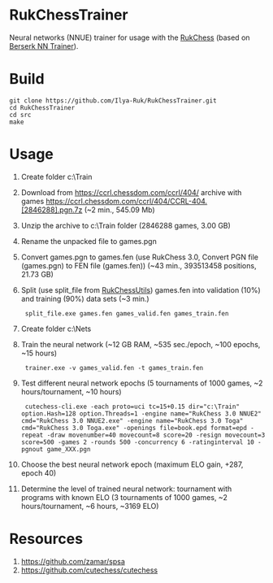 # RukChessTrainer
Neural networks (NNUE) trainer for usage with the [RukChess](https://github.com/Ilya-Ruk/RukChess) (based on [Berserk NN Trainer](https://github.com/jhonnold/berserk-trainer)).

# Build
    git clone https://github.com/Ilya-Ruk/RukChessTrainer.git
    cd RukChessTrainer
    cd src
    make

# Usage
1. Create folder c:\Train
2. Download from https://ccrl.chessdom.com/ccrl/404/ archive with games https://ccrl.chessdom.com/ccrl/404/CCRL-404.[2846288].pgn.7z (~2 min., 545.09 Mb)
3. Unzip the archive to c:\Train folder (2846288 games, 3.00 GB)
4. Rename the unpacked file to games.pgn
5. Convert games.pgn to games.fen (use RukChess 3.0, Convert PGN file (games.pgn) to FEN file (games.fen)) (~43 min., 393513458 positions, 21.73 GB)
6. Split (use split_file from [RukChessUtils](https://github.com/Ilya-Ruk/RukChessUtils)) games.fen into validation (10%) and training (90%) data sets (~3 min.)

        split_file.exe games.fen games_valid.fen games_train.fen

7. Create folder c:\Nets
8. Train the neural network (~12 GB RAM, ~535 sec./epoch, ~100 epochs, ~15 hours)

        trainer.exe -v games_valid.fen -t games_train.fen

9. Test different neural network epochs (5 tournaments of 1000 games, ~2 hours/tournament, ~10 hours)

        cutechess-cli.exe -each proto=uci tc=15+0.15 dir="c:\Train" option.Hash=128 option.Threads=1 -engine name="RukChess 3.0 NNUE2" cmd="RukChess 3.0 NNUE2.exe" -engine name="RukChess 3.0 Toga" cmd="RukChess 3.0 Toga.exe" -openings file=book.epd format=epd -repeat -draw movenumber=40 movecount=8 score=20 -resign movecount=3 score=500 -games 2 -rounds 500 -concurrency 6 -ratinginterval 10 -pgnout game_XXX.pgn

10. Choose the best neural network epoch (maximum ELO gain, +287, epoch 40)
11. Determine the level of trained neural network: tournament with programs with known ELO (3 tournaments of 1000 games, ~2 hours/tournament, ~6 hours, ~3169 ELO)

# Resources
1. https://github.com/zamar/spsa
2. https://github.com/cutechess/cutechess
